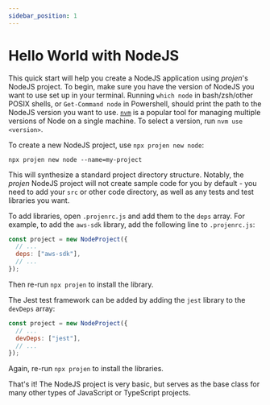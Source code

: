 ```yaml
---
sidebar_position: 1
---
```


# Hello World with NodeJS

This quick start will help you create a NodeJS application using _projen_'s NodeJS project.
To begin, make sure you have the version of NodeJS you want to use set up in your terminal.
Running `which node` in bash/zsh/other POSIX shells, or `Get-Command node` in Powershell,
should print the path to the NodeJS version you want to use. [`nvm`](https://github.com/nvm-sh/nvm)
is a popular tool for managing multiple versions of Node on a single machine.
To select a version, run `nvm use <version>`.

To create a new NodeJS project, use `npx projen new node`:

```shell
npx projen new node --name=my-project
```

This will synthesize a standard project directory structure. Notably, the _projen_ NodeJS project will not create
sample code for you by default - you need to add your `src` or other code directory, as well as any tests and
test libraries you want.

To add libraries, open `.projenrc.js` and add them to the `deps` array. For example, to add the `aws-sdk` library,
add the following line to `.projenrc.js`:

```js
const project = new NodeProject({
  // ...
  deps: ["aws-sdk"],
  // ...
});
```

Then re-run `npx projen` to install the library.

The Jest test framework can be added by adding the `jest` library to the `devDeps` array:

```js
const project = new NodeProject({
  // ...
  devDeps: ["jest"],
  // ...
});
```

Again, re-run `npx projen` to install the libraries.

That's it! The NodeJS project is very basic, but serves as the base class for many other types of JavaScript
or TypeScript projects.
